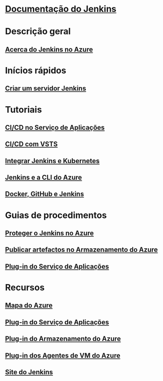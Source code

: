# [Documentação do Jenkins](index.md)
# Descrição geral
## [Acerca do Jenkins no Azure](overview.md)
# Inícios rápidos
## [Criar um servidor Jenkins](/azure/jenkins/install-jenkins-solution-template)
# Tutoriais
## [CI/CD no Serviço de Aplicações](/azure/jenkins/java-deploy-webapp-tutorial)
## [CI/CD com VSTS](https://www.visualstudio.com/docs/build/apps/jenkins/build-deploy-jenkins)
## [Integrar Jenkins e Kubernetes](/azure/container-service/container-service-kubernetes-jenkins)
## [Jenkins e a CLI do Azure](/azure/jenkins/execute-cli-jenkins-pipeline)
## [Docker, GitHub e Jenkins](/azure/virtual-machines/linux/tutorial-jenkins-github-docker-cicd)
# Guias de procedimentos
## [Proteger o Jenkins no Azure](https://jenkins.io/blog/2017/04/20/secure-jenkins-on-azure/)
## [Publicar artefactos no Armazenamento do Azure](/azure/storage/common/storage-java-jenkins-continuous-integration-solution)
## [Plug-in do Serviço de Aplicações](/azure/jenkins/deploy-Jenkins-app-service-plugin)
# Recursos
## [Mapa do Azure](https://azure.microsoft.com/roadmap/)
## [Plug-in do Serviço de Aplicações](https://plugins.jenkins.io/azure-app-service)
## [Plug-in do Armazenamento do Azure](https://plugins.jenkins.io/windows-azure-storage)
## [Plug-in dos Agentes de VM do Azure](https://plugins.jenkins.io/azure-vm-agents)
## [Site do Jenkins](https://jenkins.io/)
